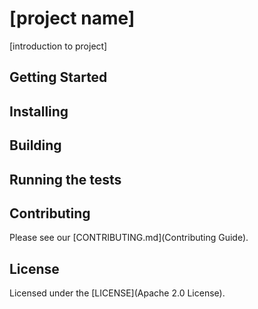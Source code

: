 # [project name]

[introduction to project]

## Getting Started

## Installing

## Building

## Running the tests

## Contributing

Please see our [CONTRIBUTING.md](Contributing Guide).

## License

Licensed under the [LICENSE](Apache 2.0 License).